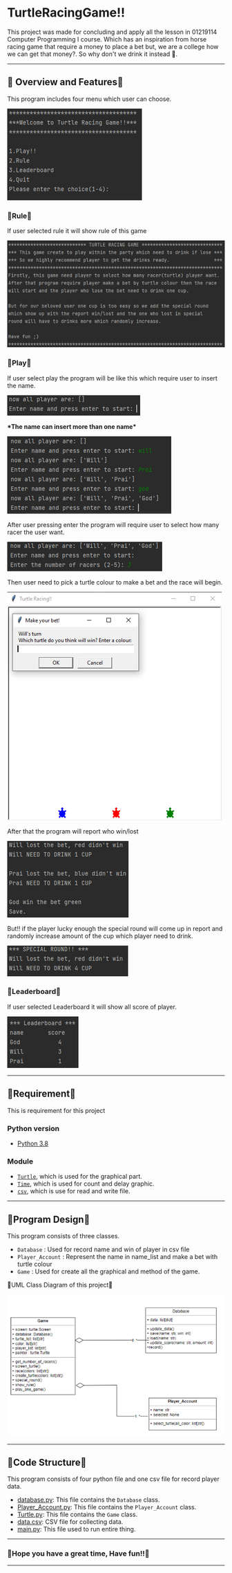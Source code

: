 # TurtleRacingGame!!
This project was made for concluding and apply all the lesson in 01219114 Computer Programming I course.
Which has an inspiration from horse racing game that require a money to place a bet
but, we are a college how we can get that money?.
So why don't we drink it instead 🍻.

---

## 🍻 Overview and Features🍻
This program includes four menu which user can choose.

![lobby](pic/Lobby.png)

### 🍻Rule🍻
If user selected rule it will show rule of this game

![Rule](pic/Showrule.png)

### 🍻Play🍻
If user select play the program will be like this which require user to insert the name.

![name](pic/Entername.png)

<b> \*The name can insert more than one name\* </b>

![Morethanonename](pic/EnterMoreThanOneName.png)

After user pressing enter the program will require user to select how many racer the user want.

![Racer](pic/SelectNumRacer.png)

Then user need to pick a turtle colour to make a bet and the race will begin.

![Bet](pic/Game1.png)

After that the program will report who win/lost

![Report](pic/Game2.png)

But!! if the player lucky enough the special round will come up 
in report and randomly increase amount of the cup 
which player need to drink.

![Report1](pic/SpecialRound.png)

### 🍻Leaderboard🍻
If user selected Leaderboard it will show all score of player.

![leaderboard](pic/Leaderboard.png)

---

## 🍻Requirement🍻

This is requirement for this project

### Python version

* [Python 3.8](https://www.python.org/downloads/)

### Module
* [`Turtle`](https://docs.python.org/3/library/turtle.html), which is used for the graphical part.
* [`Time`](https://docs.python.org/3/library/time.html?highlight=sleep#time.sleep), which is used for count and delay graphic.
* [`csv`](https://docs.python.org/3/library/csv.html), which is use for read and write file.

---

## 🍻Program Design🍻

This program consists of three classes.
* `Database` : Used for record name and win of player in csv file
* `Player_Account` : Represent the name in name_list and make a bet with turtle colour
* `Game` : Used for create all the graphical and method of the game.

🍻UML Class Diagram of this project🍻

![UML Class Diagram](pic/UML_Class_TurtleRacingGame.png)

---

## 🍻Code Structure🍻

This program consists of four python file and one csv file for record player data.

* [database.py](database.py): This file contains the `Database` class.
* [Player_Account.py](Player_Account.py): This file contains the `Player_Account` class.
* [Turtle.py](Turtle.py): This file contains the `Game` class.
* [data.csv](data.csv): CSV file for collecting data.
* [main.py](main.py): This file used to run entire thing.

---

### 🍻Hope you have a great time, Have fun!!🍻

---